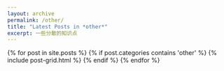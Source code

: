 ```yaml
---
layout: archive
permalink: /other/
title: "Latest Posts in *other*"
excerpt: 一些分散的知识点
---
```


<div class="tiles">
{% for post in site.posts %}
	{% if post.categories contains 'other' %}
		{% include post-grid.html %}
	{% endif %}
{% endfor %}
</div><!-- /.tiles -->
